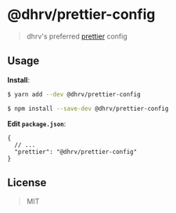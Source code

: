 # @dhrv/prettier-config

> dhrv's preferred [prettier](https://prettier.io) config

## Usage

**Install**:

```bash
$ yarn add --dev @dhrv/prettier-config
```

```bash
$ npm install --save-dev @dhrv/prettier-config
```

**Edit `package.json`**:

```jsonc
{
  // ...
  "prettier": "@dhrv/prettier-config"
}
```

## License

> MIT
